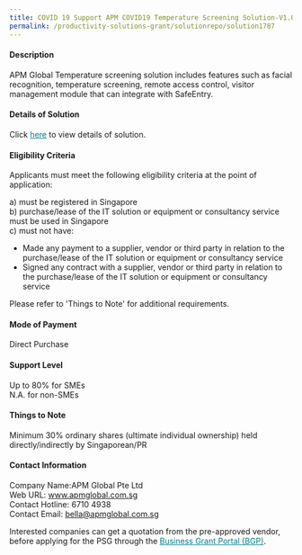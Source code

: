 ```yaml
---
title: COVID 19 Support APM COVID19 Temperature Screening Solution-V1.0 - Pkg 4
permalink: /productivity-solutions-grant/solutionrepo/solution1787
---
```


#### Description

APM Global Temperature screening solution includes features such as  facial recognition, temperature screening,  remote access control, visitor management module that can integrate with SafeEntry.

#### Details of Solution

Click <a href='https://govassist.gobusiness.gov.sg/images/psg/Desensitised_APM_Global_Temperature_screening_Annex_3_revised_Part_4.pdf' style='color:#037e8a'>here</a> to view details of solution.

#### Eligibility Criteria

Applicants must meet the following eligibility criteria at the point of application:

a) must be registered in Singapore <br>
b) purchase/lease of the IT solution or equipment or consultancy service must be used in Singapore <br>
c) must not have:
- Made any payment to a supplier, vendor or third party in relation to the purchase/lease of the IT solution or equipment or consultancy service
- Signed any contract with a supplier, vendor or third party in relation to the purchase/lease of the IT solution or equipment or consultancy service

Please refer to 'Things to Note' for additional requirements.

#### Mode of Payment
Direct Purchase

#### Support Level
Up to 80% for SMEs <br>
N.A. for non-SMEs

#### Things to Note
Minimum 30% ordinary shares (ultimate individual ownership) held directly/indirectly by Singaporean/PR

#### Contact Information
Company Name:APM Global Pte Ltd<br>Web URL: www.apmglobal.com.sg<br>Contact Hotline: 6710 4938 <br>Contact Email:  bella@apmglobal.com.sg<br>

Interested companies can get a quotation from the pre-approved vendor, before applying for the PSG through the <a target='_blank' style='color:#037e8a' href='https://www.businessgrants.gov.sg/'>Business Grant Portal (BGP)</a>.
